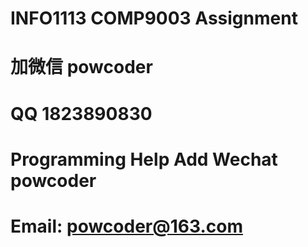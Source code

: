 # INFO1113 COMP9003  Assignment
# 加微信 powcoder

# QQ 1823890830

# Programming Help Add Wechat powcoder

# Email: powcoder@163.com

